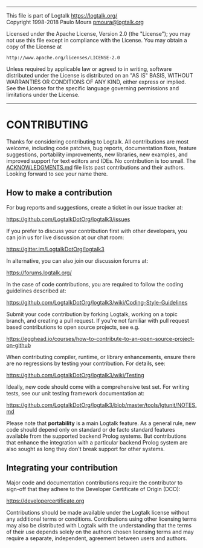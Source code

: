 ________________________________________________________________________

This file is part of Logtalk <https://logtalk.org/>  
Copyright 1998-2018 Paulo Moura <pmoura@logtalk.org>

Licensed under the Apache License, Version 2.0 (the "License");
you may not use this file except in compliance with the License.
You may obtain a copy of the License at

    http://www.apache.org/licenses/LICENSE-2.0

Unless required by applicable law or agreed to in writing, software
distributed under the License is distributed on an "AS IS" BASIS,
WITHOUT WARRANTIES OR CONDITIONS OF ANY KIND, either express or implied.
See the License for the specific language governing permissions and
limitations under the License.
________________________________________________________________________


CONTRIBUTING
============

Thanks for considering contributing to Logtalk. All contributions are most
welcome, including code patches, bug reports, documentation fixes, feature
suggestions, portability improvements, new libraries, new examples, and
improved support for text editors and IDEs. No contribution is too small.
The [ACKNOWLEDGMENTS.md](ACKNOWLEDGMENTS.md) file lists past contributions
and their authors. Looking forward to see your name there.


How to make a contribution
--------------------------

For bug reports and suggestions, create a ticket in our issue tracker at:

https://github.com/LogtalkDotOrg/logtalk3/issues

If you prefer to discuss your contribution first with other developers,
you can join us for live discussion at our chat room:

https://gitter.im/LogtalkDotOrg/logtalk3

In alternative, you can also join our discussion forums at:

https://forums.logtalk.org/

In the case of code contributions, you are required to follow the coding
guidelines described at:

https://github.com/LogtalkDotOrg/logtalk3/wiki/Coding-Style-Guidelines

Submit your code contribution by forking Logtalk, working on a topic branch,
and creating a pull request. If you're not familiar with pull request based
contributions to open source projects, see e.g.

https://egghead.io/courses/how-to-contribute-to-an-open-source-project-on-github

When contributing compiler, runtime, or library enhancements, ensure there
are no regressions by testing your contribution. For details, see:

https://github.com/LogtalkDotOrg/logtalk3/wiki/Testing

Ideally, new code should come with a comprehensive test set. For writing tests,
see our unit testing framework documentation at:

https://github.com/LogtalkDotOrg/logtalk3/blob/master/tools/lgtunit/NOTES.md

Please note that **portability** is a main Logtalk feature. As a general rule,
new code should depend only on standard or de facto standard features available
from the supported backend Prolog systems. But contributions that enhance the
integration with a particular backend Prolog system are also sought as long
they don't break support for other systems.

Integrating your contribution
-----------------------------

Major code and documentation contributions require the contributor to sign-off
that they adhere to the Developer Certificate of Origin (DCO):

https://developercertificate.org

Contributions should be made available under the Logtalk license without any
additional terms or conditions. Contributions using other licensing terms may
also be distributed with Logtalk with the understanding that the terms of their
use depends solely on the authors chosen licensing terms and may require a
separate, independent, agreement between users and authors.
